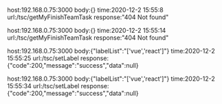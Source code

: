 host:192.168.0.75:3000 
body:{} 
time:2020-12-2 15:55:8 
url:/tsc/getMyFinishTeamTask 
response:"404 Not found" 
 
 
host:192.168.0.75:3000 
body:{} 
time:2020-12-2 15:55:14 
url:/tsc/getMyFinishTeamTask 
response:"404 Not found" 
 
 
host:192.168.0.75:3000 
body:{"labelList":"['vue','react']"} 
time:2020-12-2 15:55:25 
url:/tsc/setLabel 
response:{"code":200,"message":"success","data":null} 
 
 
host:192.168.0.75:3000 
body:{"labelList":"['vue','react']"} 
time:2020-12-2 15:55:34 
url:/tsc/setLabel 
response:{"code":200,"message":"success","data":null} 
 
 
